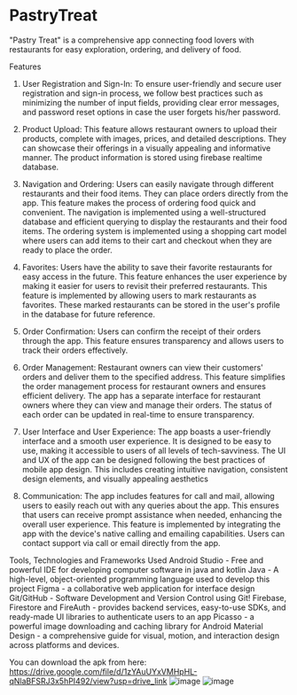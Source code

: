 # PastryTreat
"Pastry Treat" is a comprehensive app connecting food lovers with restaurants for easy exploration, ordering, and delivery of food.

Features  
1. User Registration and Sign-In: 
     To ensure user-friendly and secure user registration and sign-in process, we follow best practices such as minimizing the number of input fields, providing clear error messages, and password reset options in case the user forgets his/her password.

2. Product Upload: 
     This feature allows restaurant owners to upload their products, complete with images, prices, and detailed descriptions. They can showcase their offerings in a visually appealing and informative manner.
The product information is stored using firebase realtime database. 

3. Navigation and Ordering: 
     Users can easily navigate through different restaurants and their food items. They can place orders directly from the app. This feature makes the process of ordering food quick and convenient. The navigation is implemented using a well-structured database and efficient querying to display the restaurants and their food items. The ordering system is implemented using a shopping cart model where users can add items to their cart and checkout when they are ready to place the order.

4. Favorites: 
    Users have the ability to save their favorite restaurants for easy access in the future. This feature enhances the user experience by making it easier for users to revisit their preferred restaurants.
 This feature is implemented by allowing users to mark restaurants as favorites. These marked restaurants can be stored in the user's profile in the database for future reference.

5. Order Confirmation: 
     Users can confirm the receipt of their orders through the app. This feature ensures transparency and allows users to track their orders effectively.
 

6. Order Management: 
    Restaurant owners can view their customers' orders and deliver them to the specified address. This feature simplifies the order management process for restaurant owners and ensures efficient delivery.
 The app has a separate interface for restaurant owners where they can view and manage their orders. The status of each order can be updated in real-time to ensure transparency.

7. User Interface and User Experience: 
    The app boasts a user-friendly interface and a smooth user experience. It is designed to be easy to use, making it accessible to users of all levels of tech-savviness. The UI and UX of the app can be designed following the best practices of mobile app design. This includes creating intuitive navigation, consistent design elements, and visually appealing aesthetics 

8. Communication: 
   The app includes features for call and mail, allowing users to easily reach out with any queries about the app. This ensures that users can receive prompt assistance when needed, enhancing the overall user experience. This feature is implemented by integrating the app with the device's native calling and emailing capabilities. Users can contact support via call or email directly from the app.

 
 Tools, Technologies and Frameworks Used
Android Studio - Free and powerful IDE for developing computer software in java and kotlin
Java - A high-level, object-oriented programming language used to develop this project
Figma - a collaborative web application for interface design
Git/GitHub - Software Development and Version Control using Git!
Firebase, Firestore and FireAuth - provides backend services, easy-to-use SDKs, and ready-made UI libraries to authenticate users to an app
Picasso - a powerful image downloading and caching library for Android
Material Design - a comprehensive guide for visual, motion, and interaction design across platforms and devices.


You can download the apk from here:
https://drive.google.com/file/d/1zYAuUYxVMHpHL-qNlaBFSRJ3x5hPI492/view?usp=drive_link
![image](https://github.com/zisan23/PastryTreat/assets/103067258/c1fffc52-58cf-4678-b563-62df4ae19587) 
![image](https://github.com/zisan23/PastryTreat/assets/103067258/71fdf212-6d6d-462b-b268-44ca4326cbcf)


